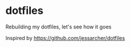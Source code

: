 # dotfiles
Rebuilding my dotfiles, let's see how it goes

Inspired by https://github.com/jessarcher/dotfiles
